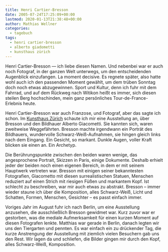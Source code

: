 ```yaml
---
title: Henri Cartier-Bresson
date: 2005-07-24T17:25:09+00:00
lastmod: 2020-01-13T21:38:48+00:00
author: Mathias Wellner
categories:
  - tagebuch
tags:
  - henri cartier-bresson
  - alberto giadometti
  - kunsthaus zürich
---
```

Henri Cartier-Bresson &mdash; ich liebe diesen Namen. Und nebenbei war er auch noch Fotograf, in der ganzen Welt unterwegs, um den entscheidenden Augenblick einzufangen. La moment decisive. Es regnete später, also hatte wohl auch ich den passenden Moment gewählt, um dem trüben Sonntag doch noch etwas abzugewinnen. Sport und Kultur, denn ich fuhr mit dem Fahrrad, und auf dem Rückweg nach Witikon heißt es immer, sich diesen steilen Berg hochschinden, mein ganz persönliches Tour-de-France-Erlebnis heute.

Henri Cartier-Bresson war auch Franzose, und Fotograf, aber das sagte ich schon. Im [Kunsthaus Zürich](http://www.kunsthaus.ch) schaute ich mir eine Ausstellung an, über Bresson und den Bildhauer Alberto Giacometti. Sie kannten sich, waren zweitweise Weggefährten. Bresson machte irgendwann ein Porträt des Bildhauers, wundervolle Schwarz-Weiß-Aufnahmen, sie hingen gleich links nach dem Eingang. Ein Gesicht, so markant. Dunkle Augen, voller Kraft blicken sie einen an. Ein Archetyp.

Die Berührungspunkte zwischen den beiden waren wenige, das angesprochene Portrait, Skizzen in Paris, einige Dokumente. Deshalb erhielt jeder der beiden noch einen eigenen Bereich, in dem er mit seinem Hauptwerk vertreten war. Bresson mit einigen seiner bekanntesten Fotografien, Giacometto mit diesen surrealistischen Statuen, Menschen reduziert auf einen Strich mit riesigen Füßen und markantem Kopf. Ist schlecht zu beschreiben, war mir auch etwas zu abstrakt. Bresson &#8211; immer wieder staune ich über die Komposition, alles Schwarz-Weiß, Licht und Schatten, Formen, Menschen, Gesichter &#8211; es passt einfach immer.

Voriges Jahr im August fuhr ich nach Berlin, um eine Ausstellung anzusehen, die ausschließlich Bresson gewidmet war. Kurz zuvor war er gestorben, was die mediale Aufmerksamkeit für einen kurzen Moment auf diesen Fotografen lenkte. Matthias war gerade in Berlin, danach legten wir uns den Tiergarten und pennten. Es war einfach ein zu drückender Tag, die kurze Anstrengung der Ausstellung mit ziemlich vielen Besuchern gab uns den Rest. Wir lagen da und schliefen, die Bilder gingen mir durch den Kopf, alles Schwarz-Weiß, Komposition.